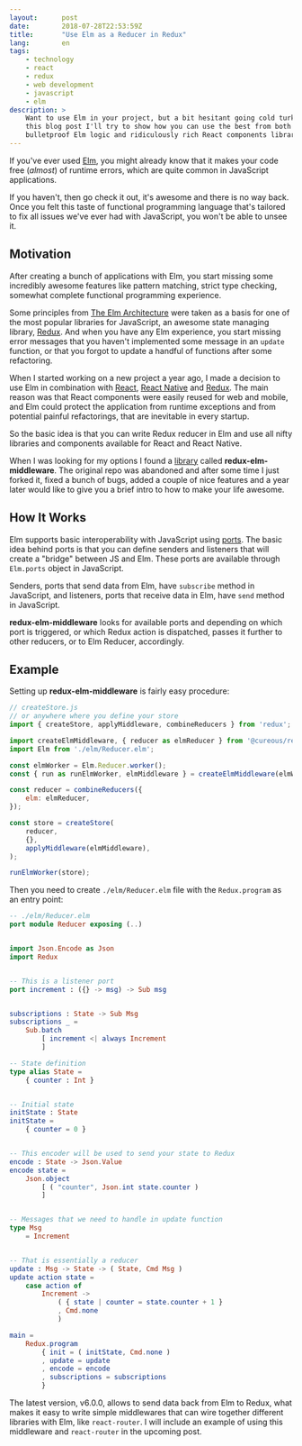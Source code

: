 ```yaml
---
layout:      post
date:        2018-07-28T22:53:59Z
title:       "Use Elm as a Reducer in Redux"
lang:        en
tags:
    - technology
    - react
    - redux
    - web development
    - javascript
    - elm
description: >
    Want to use Elm in your project, but a bit hesitant going cold turkey? In
    this blog post I'll try to show how you can use the best from both worlds
    bulletproof Elm logic and ridiculously rich React components library.
---
```


If you've ever used [Elm], you might already know that it makes your code free
(*almost*) of runtime errors, which are quite common in JavaScript
applications.

If you haven't, then go check it out, it's awesome and there is no way back.
Once you felt this taste of functional programming language that's tailored to
fix all issues we've ever had with JavaScript, you won't be able to unsee it.

## Motivation

After creating a bunch of applications with Elm, you start missing some
incredibly awesome features like pattern matching, strict type checking,
somewhat complete functional programming experience.

Some principles from [The Elm Architecture] were taken as a basis for one of
the most popular libraries for JavaScript, an awesome state managing library,
[Redux]. And when you have any Elm experience, you start missing error messages
that you haven't implemented some message in an `update` function, or that you
forgot to update a handful of functions after some refactoring.

When I started working on a new project a year ago, I made a decision to use
Elm in combination with [React], [React Native] and [Redux]. The main reason
was that React components were easily reused for web and mobile, and Elm
could protect the application from runtime exceptions and from potential
painful refactorings, that are inevitable in every startup.

So the basic idea is that you can write Redux reducer in Elm and use all nifty
libraries and components available for React and React Native.

When I was looking for my options I found a [library] called
**redux-elm-middleware**. The original repo was abandoned and after some time I
just forked it, fixed a bunch of bugs, added a couple of nice features and a
year later would like to give you a brief intro to how to make your life
awesome.

## How It Works

Elm supports basic interoperability with JavaScript using
[ports][elm-interop-js]. The basic idea behind ports is that you can define
senders and listeners that will create a "bridge" between JS and Elm. These
ports are available through `Elm.ports` object in JavaScript.

Senders, ports that send data from Elm, have `subscribe` method in JavaScript,
and listeners, ports that receive data in Elm, have `send` method in
JavaScript.

**redux-elm-middleware** looks for available ports and depending on which port
is triggered, or which Redux action is dispatched, passes it further to other
reducers, or to Elm Reducer, accordingly.

## Example

Setting up **redux-elm-middleware** is fairly easy procedure:

```js
// createStore.js
// or anywhere where you define your store
import { createStore, applyMiddleware, combineReducers } from 'redux';

import createElmMiddleware, { reducer as elmReducer } from '@cureous/redux-elm-middleware';
import Elm from './elm/Reducer.elm';

const elmWorker = Elm.Reducer.worker();
const { run as runElmWorker, elmMiddleware } = createElmMiddleware(elmWorker);

const reducer = combineReducers({
    elm: elmReducer,
});

const store = createStore(
    reducer,
    {},
    applyMiddleware(elmMiddleware),
);

runElmWorker(store);
```

Then you need to create `./elm/Reducer.elm` file with the `Redux.program` as an
entry point:

```elm
-- ./elm/Reducer.elm
port module Reducer exposing (..)


import Json.Encode as Json
import Redux


-- This is a listener port
port increment : ({} -> msg) -> Sub msg


subscriptions : State -> Sub Msg
subscriptions _ =
    Sub.batch
        [ increment <| always Increment
        ]

-- State definition
type alias State =
    { counter : Int }


-- Initial state
initState : State
initState =
    { counter = 0 }


-- This encoder will be used to send your state to Redux
encode : State -> Json.Value
encode state =
    Json.object
        [ ( "counter", Json.int state.counter )
        ]


-- Messages that we need to handle in update function
type Msg
    = Increment


-- That is essentially a reducer
update : Msg -> State -> ( State, Cmd Msg )
update action state =
    case action of
        Increment ->
            ( { state | counter = state.counter + 1 }
            , Cmd.none
            )

main =
    Redux.program
        { init = ( initState, Cmd.none )
        , update = update
        , encode = encode
        , subscriptions = subscriptions
        }
```

The latest version, v6.0.0, allows to send data back from Elm to Redux, what
makes it easy to write simple middlewares that can wire together different
libraries with Elm, like `react-router`. I will include an example of using
this middleware and `react-router` in the upcoming post.

[React]: https://reactjs.org/
[React Native]: https://facebook.github.io/react-native/
[Elm]: https://elm-lang.org/
[elm-interop-js]: https://guide.elm-lang.org/interop/javascript.html
[The Elm Architecture]: https://guide.elm-lang.org/architecture/
[Redux]: https://redux.js.org/
[library]: https://github.com/cureous/redux-elm-middleware
